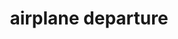 ---
layout: travel&places
title: airplane departure
emoji: airplane_departure
permalink: 🛫.html
image: assets/img/3moji/airplane_departure.png
---